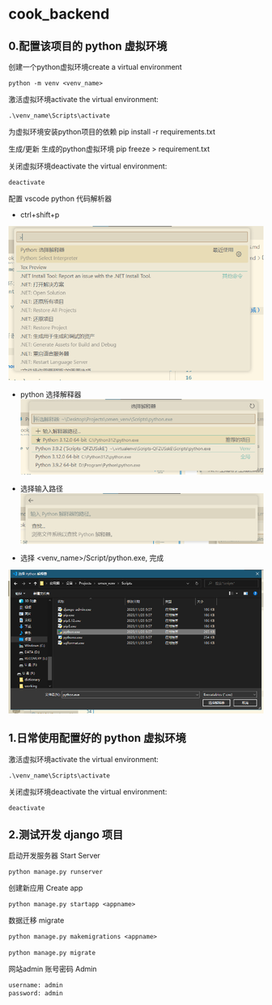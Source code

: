 # cook_backend

## 0.配置该项目的 python 虚拟环境
创建一个python虚拟环境create a virtual environment

    python -m venv <venv_name>

激活虚拟环境activate the virtual environment:

    .\venv_name\Scripts\activate

为虚拟环境安装python项目的依赖
    pip install -r requirements.txt

生成/更新 生成的python虚拟环境
    pip freeze > requirement.txt

关闭虚拟环境deactivate the virtual environment:

    deactivate

配置 vscode python 代码解析器

- ctrl+shift+p

![Alt text](docimg/image.png)

- python 选择解释器
![Alt text](docimg/image1.png)

- 选择输入路径
![Alt text](docimg/image-1.png)

- 选择 <venv_name>/Script/python.exe, 完成

![Alt text](docimg/image-2.png)



## 1.日常使用配置好的 python 虚拟环境

激活虚拟环境activate the virtual environment:

    .\venv_name\Scripts\activate

关闭虚拟环境deactivate the virtual environment:

    deactivate



## 2.测试开发 django 项目

启动开发服务器 Start Server

    python manage.py runserver 

创建新应用 Create app

    python manage.py startapp <appname>

数据迁移 migrate

    python manage.py makemigrations <appname>

    python manage.py migrate

网站admin 账号密码 Admin

    username: admin
    password: admin